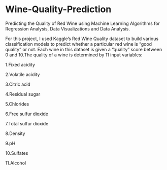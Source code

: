 # Wine-Quality-Prediction

Predicting the Quality of Red Wine using Machine Learning Algorithms for Regression Analysis, Data Visualizations and Data Analysis.

For this project, I used Kaggle’s Red Wine Quality dataset to build various classification models to predict whether a particular red wine is “good quality” or not. Each wine in this dataset is given a “quality” score between 0 and 10.The quality of a wine is determined by 11 input variables:

1.Fixed acidity

2.Volatile acidity

3.Citric acid

4.Residual sugar

5.Chlorides

6.Free sulfur dioxide

7.Total sulfur dioxide

8.Density

9.pH

10.Sulfates

11.Alcohol
